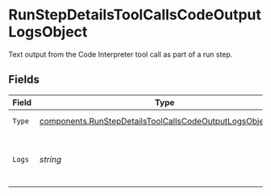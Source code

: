 # RunStepDetailsToolCallsCodeOutputLogsObject

Text output from the Code Interpreter tool call as part of a run step.


## Fields

| Field                                                                                                                                    | Type                                                                                                                                     | Required                                                                                                                                 | Description                                                                                                                              |
| ---------------------------------------------------------------------------------------------------------------------------------------- | ---------------------------------------------------------------------------------------------------------------------------------------- | ---------------------------------------------------------------------------------------------------------------------------------------- | ---------------------------------------------------------------------------------------------------------------------------------------- |
| `Type`                                                                                                                                   | [components.RunStepDetailsToolCallsCodeOutputLogsObjectType](../../models/components/runstepdetailstoolcallscodeoutputlogsobjecttype.md) | :heavy_check_mark:                                                                                                                       | Always `logs`.                                                                                                                           |
| `Logs`                                                                                                                                   | *string*                                                                                                                                 | :heavy_check_mark:                                                                                                                       | The text output from the Code Interpreter tool call.                                                                                     |